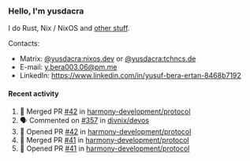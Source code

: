 ### Hello, I'm yusdacra

I do Rust, Nix / NixOS and [other stuff](https://yusdacra.gitlab.io/about).

Contacts:
- Matrix: [@yusdacra:nixos.dev](https://matrix.to/#/@yusdacra:nixos.dev) or [@yusdacra:tchncs.de](https://matrix.to/#/@yusdacra:tchncs.de)
- E-mail: y.bera003.06@pm.me
- LinkedIn: https://www.linkedin.com/in/yusuf-bera-ertan-8468b7192

#### Recent activity

<!--START_SECTION:activity-->
1. 🎉 Merged PR [#42](https://github.com/harmony-development/protocol/pull/42) in [harmony-development/protocol](https://github.com/harmony-development/protocol)
2. 🗣 Commented on [#357](https://github.com/divnix/devos/issues/357) in [divnix/devos](https://github.com/divnix/devos)
3. 💪 Opened PR [#42](https://github.com/harmony-development/protocol/pull/42) in [harmony-development/protocol](https://github.com/harmony-development/protocol)
4. 🎉 Merged PR [#41](https://github.com/harmony-development/protocol/pull/41) in [harmony-development/protocol](https://github.com/harmony-development/protocol)
5. 💪 Opened PR [#41](https://github.com/harmony-development/protocol/pull/41) in [harmony-development/protocol](https://github.com/harmony-development/protocol)
<!--END_SECTION:activity-->
